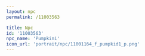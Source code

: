 ```yaml
---
layout: npc
permalink: /11003563

title: Npc
id: '11003563'
npc_name: 'Pumpkini'
icon_url: 'portrait/npc/11001164_f_pumpkid1_p.png'
---
```

